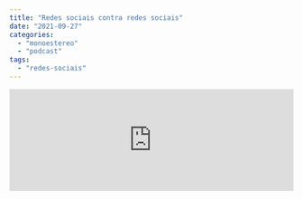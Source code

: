 ```yaml
---
title: "Redes sociais contra redes sociais"
date: "2021-09-27"
categories: 
  - "monoestereo"
  - "podcast"
tags: 
  - "redes-sociais"
---
```


<iframe src="https://anchor.fm/monoestereo/embed/episodes/Redes-sociais-contra-redes-sociais-e17ojhh" height="180px" width="100%" frameborder="0" scrolling="no" style="width:100%;height:180px"></iframe>

